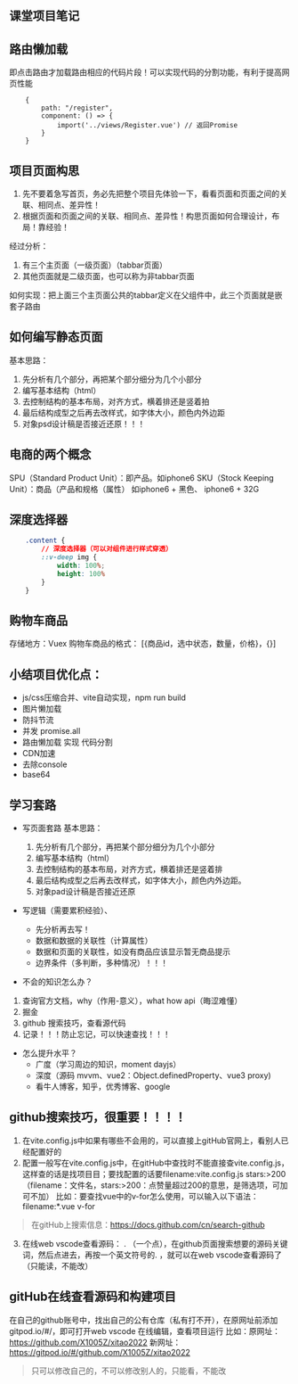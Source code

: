 ## 课堂项目笔记

## 路由懒加载
即点击路由才加载路由相应的代码片段！可以实现代码的分割功能，有利于提高网页性能
```
    {
        path: "/register",
        component: () => {
            import('../views/Register.vue') // 返回Promise
        }
    }
```

## 项目页面构思
1. 先不要着急写首页，务必先把整个项目先体验一下，看看页面和页面之间的关联、相同点、差异性！
2. 根据页面和页面之间的关联、相同点、差异性！构思页面如何合理设计，布局！靠经验！

经过分析：
1. 有三个主页面（一级页面）（tabbar页面）
2. 其他页面就是二级页面，也可以称为非tabbar页面

如何实现：把上面三个主页面公共的tabbar定义在父组件中，此三个页面就是嵌套子路由

## 如何编写静态页面

基本思路： 
1. 先分析有几个部分，再把某个部分细分为几个小部分
2. 编写基本结构（html）
3. 去控制结构的基本布局，对齐方式，横着排还是竖着拍
4. 最后结构成型之后再去改样式，如字体大小，颜色内外边距
5. 对象psd设计稿是否接近还原！！！

## 电商的两个概念
SPU（Standard Product Unit）：即产品。如iphone6
SKU（Stock Keeping Unit）：商品（产品和规格（属性） 如iphone6 + 黑色、 iphone6 + 32G

## 深度选择器
```css
    .content {
        // 深度选择器（可以对组件进行样式穿透）
        ::v-deep img {
            width: 100%;
            height: 100%
        }
    }
```

## 购物车商品
存储地方：Vuex
购物车商品的格式： [{商品id，选中状态，数量，价格}，{}]

## 小结项目优化点：
- js/css压缩合并、vite自动实现，npm run build
- 图片懒加载
- 防抖节流
- 并发 promise.all
- 路由懒加载 实现 代码分割
- CDN加速
- 去除console
- base64

## 学习套路
- 写页面套路
    基本思路：
    1. 先分析有几个部分，再把某个部分细分为几个小部分
    2. 编写基本结构（html）
    3. 去控制结构的基本布局，对齐方式，横着排还是竖着排
    4. 最后结构成型之后再去改样式，如字体大小，颜色内外边距。
    5. 对象pad设计稿是否接近还原

- 写逻辑（需要累积经验）、
    - 先分析再去写！
    - 数据和数据的关联性（计算属性）
    - 数据和页面的关联性，如没有商品应该显示暂无商品提示
    - 边界条件（多判断，多种情况）！！！

- 不会的知识怎么办？
1. 查询官方文档，why（作用-意义），what how api（晦涩难懂）
2. 掘金
3. github 搜索技巧，查看源代码
4. 记录！！！防止忘记，可以快速查找！！！

- 怎么提升水平？
    - 广度（学习周边的知识，moment dayjs）
    - 深度（源码 mvvm、vue2：Object.definedProperty、vue3 proxy)
    - 看牛人博客，知乎，优秀博客、google

## github搜索技巧，很重要！！！！
1. 在vite.config.js中如果有哪些不会用的，可以直接上gitHub官网上，看别人已经配置好的
2. 配置一般写在vite.config.js中，在gitHub中查找时不能直接查vite.config.js，这样查的话是找项目目；要找配置的话要filename:vite.config.js stars:>200 （filename：文件名，stars:>200：点赞量超过200的意思，是筛选项，可加可不加）
比如：要查找vue中的v-for怎么使用，可以输入以下语法：filename:*.vue v-for

> 在gitHub上搜索信息：https://docs.github.com/cn/search-github

3. 在线web vscode查看源码： . （一个点），在github页面搜索想要的源码关键词，然后点进去，再按一个英文符号的. ，就可以在web vscode查看源码了（只能读，不能改）

## gitHub在线查看源码和构建项目
在自己的github账号中，找出自己的公有仓库（私有打不开），在原网址前添加gitpod.io/#/，即可打开web vscode 在线编辑，查看项目运行
比如：原网址：https://github.com/X1005Z/xitao2022
新网址：https://gitpod.io/#/github.com/X1005Z/xitao2022

> 只可以修改自己的，不可以修改别人的，只能看，不能改 
